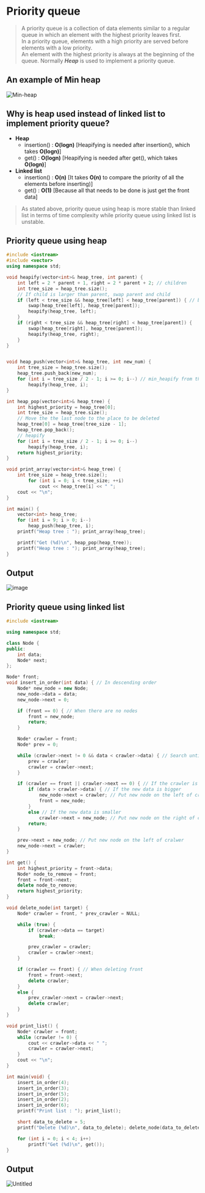# Priority queue
>A priority queue is a collection of data elements similar to a regular queue in which an element with the highest priority leaves first.<br>
>In a priority queue, elements with a high priority are served before elements with a low priority.<br>
>An element with the highest priority is always at the beginning of the queue.
>Normally ***Heap*** is used to implement a priority queue.

## An example of Min heap
![Min-heap](https://user-images.githubusercontent.com/67142421/149667051-b130801a-328e-4656-9b11-3e5cb98bf787.png)

## Why is heap used instead of linked list to implement priority queue?
* **Heap**
  * insertion() : **O(logn)** [Heapifying is needed after insertion(), which takes **O(logn)**]
  * get() : **O(logn)** [Heapifying is needed after get(), which takes **O(logn)**]
* **Linked list**
  * insertion() : **O(n)** [It takes **O(n)** to compare the priority of all the elements before inserting)]
  * get() : **O(1)** [Because all that needs to be done is just get the front data]
>As stated above, priority queue using heap is more stable than linked list in terms of time complexity while priority queue using linked list is unstable.

## Priority queue using heap
~~~C++
#include <iostream>
#include <vector>
using namespace std;

void heapify(vector<int>& heap_tree, int parent) {
    int left = 2 * parent + 1, right = 2 * parent + 2; // children
    int tree_size = heap_tree.size();
    // If child is larger than parent, swap parent and child
    if (left < tree_size && heap_tree[left] < heap_tree[parent]) { // becomes max_heapify by changing the inequality 
        swap(heap_tree[left], heap_tree[parent]);
        heapify(heap_tree, left);
    }
    if (right < tree_size && heap_tree[right] < heap_tree[parent]) {
        swap(heap_tree[right], heap_tree[parent]);
        heapify(heap_tree, right);
    }
}


void heap_push(vector<int>& heap_tree, int new_num) {
    int tree_size = heap_tree.size();
    heap_tree.push_back(new_num);
    for (int i = tree_size / 2 - 1; i >= 0; i--) // min_heapify from the parent of the last element
        heapify(heap_tree, i);
}

int heap_pop(vector<int>& heap_tree) {
    int highest_priority = heap_tree[0];
    int tree_size = heap_tree.size();
    // Move the the last node to the place to be deleted
    heap_tree[0] = heap_tree[tree_size - 1];
    heap_tree.pop_back();
    // heapify
    for (int i = tree_size / 2 - 1; i >= 0; i--)
        heapify(heap_tree, i);
    return highest_priority;
}

void print_array(vector<int>& heap_tree) {
    int tree_size = heap_tree.size();
        for (int i = 0; i < tree_size; ++i)
            cout << heap_tree[i] << " ";
    cout << "\n";
}

int main() {
    vector<int> heap_tree;
    for (int i = 9; i > 0; i--)
        heap_push(heap_tree, i);
    printf("Heap tree : "); print_array(heap_tree);

    printf("Get (%d)\n", heap_pop(heap_tree));
    printf("Heap tree : "); print_array(heap_tree);
}
~~~
## Output
![image](https://github.com/vacu9708/Data-structure/assets/67142421/d142e6e6-9a2a-498d-b23d-df6a5ca902a9)

## Priority queue using linked list
~~~C++
#include <iostream>

using namespace std;

class Node {
public:
	int data;
	Node* next;
};

Node* front;
void insert_in_order(int data) { // In descending order
	Node* new_node = new Node;
	new_node->data = data;
	new_node->next = 0;

	if (front == 0) { // When there are no nodes
		front = new_node;
		return;
	}

	Node* crawler = front;
	Node* prev = 0;

	while (crawler->next != 0 && data < crawler->data) { // Search until the new data is bigger
		prev = crawler;
		crawler = crawler->next;
	}

	if (crawler == front || crawler->next == 0) { // If the crawler is at front or rear
		if (data > crawler->data) { // If the new data is bigger
			new_node->next = crawler; // Put new node on the left of cralwer
			front = new_node;
		}
		else // If the new data is smaller
			crawler->next = new_node; // Put new node on the right of cralwer
		return;
	}

	prev->next = new_node; // Put new node on the left of cralwer
	new_node->next = crawler;
}

int get() {
	int highest_priority = front->data;
	Node* node_to_remove = front;
	front = front->next;
	delete node_to_remove;
	return highest_priority;
}

void delete_node(int target) {
	Node* crawler = front, * prev_crawler = NULL;

	while (true) {
		if (crawler->data == target)
			break;

		prev_crawler = crawler;
		crawler = crawler->next;
	}

	if (crawler == front) { // When deleting front
		front = front->next;
		delete crawler;
	}
	else {
		prev_crawler->next = crawler->next;
		delete crawler;
	}
}

void print_list() {
	Node* crawler = front;
	while (crawler != 0) {
		cout << crawler->data << " ";
		crawler = crawler->next;
	}
	cout << "\n";
}

int main(void) {
	insert_in_order(4);
	insert_in_order(3);
	insert_in_order(5);
	insert_in_order(2);
	insert_in_order(6);
	printf("Print list : "); print_list();

	short data_to_delete = 5;
	printf("Delete (%d)\n", data_to_delete); delete_node(data_to_delete);

	for (int i = 0; i < 4; i++)
		printf("Get (%d)\n", get());
}
~~~
## Output
![Untitled](https://user-images.githubusercontent.com/67142421/148811152-0abb0d7b-68ea-4e46-b16b-04a0d3fd97cf.png)

